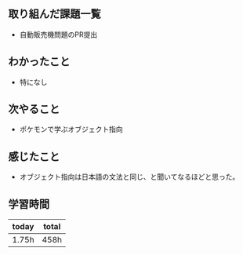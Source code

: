 
## 取り組んだ課題一覧

- 自動販売機問題のPR提出

## わかったこと

- 特になし

## 次やること

- ポケモンで学ぶオブジェクト指向

## 感じたこと

- オブジェクト指向は日本語の文法と同じ、と聞いてなるほどと思った。

## 学習時間

| today | total | 
|---|---|
| 1\.75h | 458h | 


